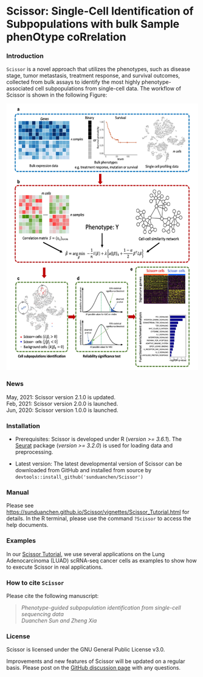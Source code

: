 # Scissor: Single-Cell Identification of Subpopulations with bulk Sample phenOtype coRrelation #

### Introduction ###
`Scissor` is a novel approach that utilizes the phenotypes, such as disease stage, tumor metastasis, treatment response, and survival outcomes, collected from bulk assays to identify the most highly phenotype-associated cell subpopulations from single-cell data. The workflow of Scissor is shown in the following Figure:

<p align="center">
<img src=Figure_Method.jpg height="702" width="600">
</p>

### News ###
May, 2021: Scissor version 2.1.0 is updated.  
Feb, 2021: Scissor version 2.0.0 is launched.  
Jun, 2020: Scissor version 1.0.0 is launched.

### Installation ###
* Prerequisites:
Scissor is developed under R (*version >= 3.6.1*). The [Seurat](https://satijalab.org/seurat/) package (*version >= 3.2.0*) is used for loading data and preprocessing.

* Latest version: The latest developmental version of Scissor can be downloaded from GitHub and installed from source by
`devtools::install_github('sunduanchen/Scissor')`

### Manual ###
Please see https://sunduanchen.github.io/Scissor/vignettes/Scissor_Tutorial.html for details. In the R terminal, please use the command `?Scissor` to access the help documents.

### Examples ###
In our [Scissor Tutorial](https://sunduanchen.github.io/Scissor/vignettes/Scissor_Tutorial.html), we use several applications on the Lung Adenocarcinoma (LUAD) scRNA-seq cancer cells as examples to show how to execute Scissor in real applications.

### How to cite `Scissor` ###
Please cite the following manuscript:

> *Phenotype-guided subpopulation identification from single-cell sequencing data  
Duanchen Sun and Zheng Xia*<br />

### License ###
Scissor is licensed under the GNU General Public License v3.0.

Improvements and new features of Scissor will be updated on a regular basis. Please post on the [GitHub discussion page](https://github.com/sunduanchen/Scissor/discussions) with any questions.
